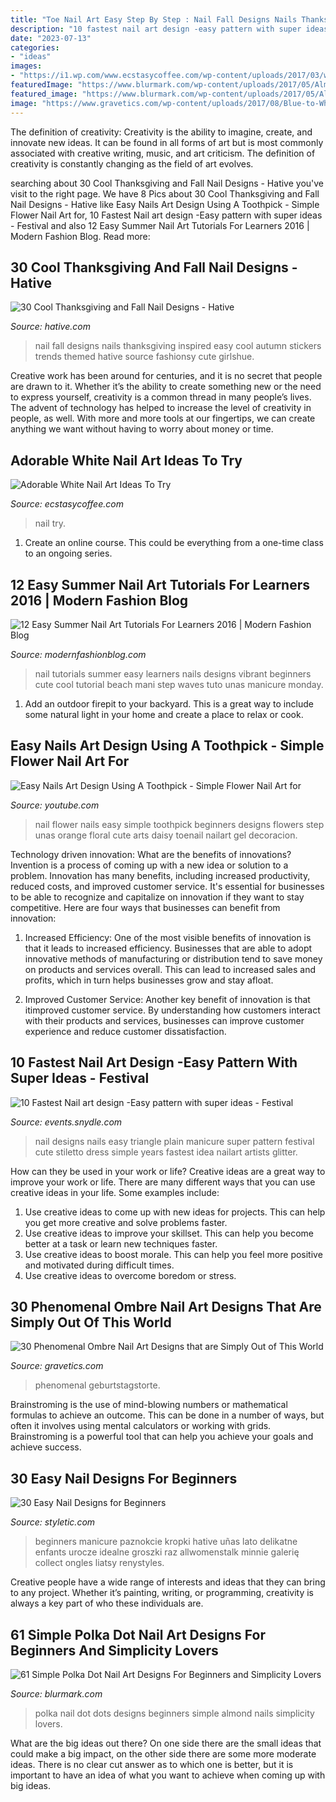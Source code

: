 ```yaml
---
title: "Toe Nail Art Easy Step By Step : Nail Fall Designs Nails Thanksgiving Inspired Easy Cool Autumn Stickers Trends Themed Hative Source Fashionsy Cute Girlshue"
description: "10 fastest nail art design -easy pattern with super ideas"
date: "2023-07-13"
categories:
- "ideas"
images:
- "https://i1.wp.com/www.ecstasycoffee.com/wp-content/uploads/2017/03/white-nail-art.jpg?resize=750%2C750&amp;ssl=1"
featuredImage: "https://www.blurmark.com/wp-content/uploads/2017/05/Almond-Nails-With-Black-Polka-Dots-On-Light-Base.jpg"
featured_image: "https://www.blurmark.com/wp-content/uploads/2017/05/Almond-Nails-With-Black-Polka-Dots-On-Light-Base.jpg"
image: "https://www.gravetics.com/wp-content/uploads/2017/08/Blue-to-White-Ombre-Nail-Design.jpg"
---
```



The definition of creativity:
Creativity is the ability to imagine, create, and innovate new ideas. It can be found in all forms of art but is most commonly associated with creative writing, music, and art criticism. The definition of creativity is constantly changing as the field of art evolves.

	

		
searching about 30 Cool Thanksgiving and Fall Nail Designs - Hative you've visit to the right page. We have 8 Pics about 30 Cool Thanksgiving and Fall Nail Designs - Hative like Easy Nails Art Design Using A Toothpick - Simple Flower Nail Art for, 10 Fastest Nail art design -Easy pattern with super ideas - Festival and also 12 Easy Summer Nail Art Tutorials For Learners 2016 | Modern Fashion Blog. Read more:
		
    
## 30 Cool Thanksgiving And Fall Nail Designs - Hative

<img loading=lazy src="https://hative.com/wp-content/uploads/2014/11/thanksgiving-nail-designs/17-thanksgiving-and-fall-nail-designs.jpg" onerror="this.onerror=null;this.src='https://tse2.mm.bing.net/th?id=OIP.0Q9G4Q7etS2uqhZZkyThwgHaFa&amp;pid=15.1';" alt="30 Cool Thanksgiving and Fall Nail Designs - Hative">

_Source: hative.com_

>nail fall designs nails thanksgiving inspired easy cool autumn stickers trends themed hative source fashionsy cute girlshue. 

	

Creative work has been around for centuries, and it is no secret that people are drawn to it. Whether it’s the ability to create something new or the need to express yourself, creativity is a common thread in many people’s lives. The advent of technology has helped to increase the level of creativity in people, as well. With more and more tools at our fingertips, we can create anything we want without having to worry about money or time.

    
## Adorable White Nail Art Ideas To Try

<img loading=lazy src="https://i1.wp.com/www.ecstasycoffee.com/wp-content/uploads/2017/03/white-nail-art.jpg?resize=750%2C750&amp;ssl=1" onerror="this.onerror=null;this.src='https://tse2.mm.bing.net/th?id=OIP.VkmaLA5x4av21VlJzp6suAHaHa&amp;pid=15.1';" alt="Adorable White Nail Art Ideas To Try">

_Source: ecstasycoffee.com_

>nail try. 

	

1. Create an online course. This could be everything from a one-time class to an ongoing series.

    
## 12 Easy Summer Nail Art Tutorials For Learners 2016 | Modern Fashion Blog

<img loading=lazy src="http://modernfashionblog.com/wp-content/uploads/2016/07/12-Easy-Summer-Nail-Art-Tutorials-For-Learners-2016-3.jpg" onerror="this.onerror=null;this.src='https://tse2.mm.bing.net/th?id=OIP.ymoUrHNZuEkPraGp0ugJuAHaPr&amp;pid=15.1';" alt="12 Easy Summer Nail Art Tutorials For Learners 2016 | Modern Fashion Blog">

_Source: modernfashionblog.com_

>nail tutorials summer easy learners nails designs vibrant beginners cute cool tutorial beach mani step waves tuto unas manicure monday. 

	

1. Add an outdoor firepit to your backyard. This is a great way to include some natural light in your home and create a place to relax or cook. 

    
## Easy Nails Art Design Using A Toothpick - Simple Flower Nail Art For

<img loading=lazy src="https://i.ytimg.com/vi/qLXrj3Itbaw/maxresdefault.jpg" onerror="this.onerror=null;this.src='https://tse3.mm.bing.net/th?id=OIP.r8xm6p4kKOIHNcwAn6WzRgHaEK&amp;pid=15.1';" alt="Easy Nails Art Design Using A Toothpick - Simple Flower Nail Art for">

_Source: youtube.com_

>nail flower nails easy simple toothpick beginners designs flowers step unas orange floral cute arts daisy toenail nailart gel decoracion. 

	

Technology driven innovation: What are the benefits of innovations?
Invention is a process of coming up with a new idea or solution to a problem. Innovation has many benefits, including increased productivity, reduced costs, and improved customer service. It's essential for businesses to be able to recognize and capitalize on innovation if they want to stay competitive. Here are four ways that businesses can benefit from innovation: 
1. Increased Efficiency: One of the most visible benefits of innovation is that it leads to increased efficiency. Businesses that are able to adopt innovative methods of manufacturing or distribution tend to save money on products and services overall. This can lead to increased sales and profits, which in turn helps businesses grow and stay afloat. 

2. Improved Customer Service: Another key benefit of innovation is that itimproved customer service. By understanding how customers interact with their products and services, businesses can improve customer experience and reduce customer dissatisfaction.

    
## 10 Fastest Nail Art Design -Easy Pattern With Super Ideas - Festival

<img loading=lazy src="http://events.snydle.com/files/2016/02/party-nail-art.jpg" onerror="this.onerror=null;this.src='https://tse3.mm.bing.net/th?id=OIP.VGK7ifDSEhwlNf4cjppASAHaFj&amp;pid=15.1';" alt="10 Fastest Nail art design -Easy pattern with super ideas - Festival">

_Source: events.snydle.com_

>nail designs nails easy triangle plain manicure super pattern festival cute stiletto dress simple years fastest idea nailart artists glitter. 

	

How can they be used in your work or life?
Creative ideas are a great way to improve your work or life. There are many different ways that you can use creative ideas in your life. Some examples include: 
1. Use creative ideas to come up with new ideas for projects. This can help you get more creative and solve problems faster. 
2. Use creative ideas to improve your skillset. This can help you become better at a task or learn new techniques faster. 
3. Use creative ideas to boost morale. This can help you feel more positive and motivated during difficult times. 
4. Use creative ideas to overcome boredom or stress.

    
## 30 Phenomenal Ombre Nail Art Designs That Are Simply Out Of This World

<img loading=lazy src="https://www.gravetics.com/wp-content/uploads/2017/08/Blue-to-White-Ombre-Nail-Design.jpg" onerror="this.onerror=null;this.src='https://tse4.mm.bing.net/th?id=OIP.eOU8r2W-jmtxFtrE_2s2XgHaJ0&amp;pid=15.1';" alt="30 Phenomenal Ombre Nail Art Designs that are Simply Out of This World">

_Source: gravetics.com_

>phenomenal geburtstagstorte. 

	

Brainstroming is the use of mind-blowing numbers or mathematical formulas to achieve an outcome. This can be done in a number of ways, but often it involves using mental calculators or working with grids. Brainstroming is a powerful tool that can help you achieve your goals and achieve success.

    
## 30 Easy Nail Designs For Beginners

<img loading=lazy src="https://styletic.com/wp-content/uploads/2014/11/easy-nail-designs/14-easy-nail-designs-for-beginners.jpg" onerror="this.onerror=null;this.src='https://tse3.mm.bing.net/th?id=OIP.BXEyKYcs6zdx4CWZnkmKeQHaJ4&amp;pid=15.1';" alt="30 Easy Nail Designs for Beginners">

_Source: styletic.com_

>beginners manicure paznokcie kropki hative uñas lato delikatne enfants urocze idealne groszki raz allwomenstalk minnie galerię collect ongles liatsy renystyles. 

	

Creative people have a wide range of interests and ideas that they can bring to any project. Whether it’s painting, writing, or programming, creativity is always a key part of who these individuals are.

    
## 61 Simple Polka Dot Nail Art Designs For Beginners And Simplicity Lovers

<img loading=lazy src="https://www.blurmark.com/wp-content/uploads/2017/05/Almond-Nails-With-Black-Polka-Dots-On-Light-Base.jpg" onerror="this.onerror=null;this.src='https://tse3.mm.bing.net/th?id=OIP.7jSEzzZRSe5SU2MvQFcBDgHaHa&amp;pid=15.1';" alt="61 Simple Polka Dot Nail Art Designs For Beginners and Simplicity Lovers">

_Source: blurmark.com_

>polka nail dot dots designs beginners simple almond nails simplicity lovers. 

	

What are the big ideas out there?
On one side there are the small ideas that could make a big impact, on the other side there are some more moderate ideas. There is no clear cut answer as to which one is better, but it is important to have an idea of what you want to achieve when coming up with big ideas.

